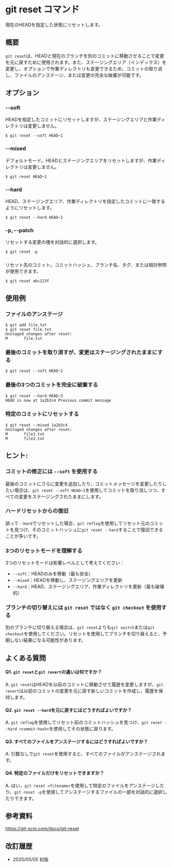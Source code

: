 # git reset コマンド

現在のHEADを指定した状態にリセットします。

## 概要

`git reset`は、HEADと現在のブランチを別のコミットに移動させることで変更を元に戻すために使用されます。また、ステージングエリア（インデックス）を変更し、オプションで作業ディレクトリも変更できるため、コミットの取り消し、ファイルのアンステージ、または変更の完全な破棄が可能です。

## オプション

### **--soft**

HEADを指定したコミットにリセットしますが、ステージングエリアと作業ディレクトリは変更しません。

```console
$ git reset --soft HEAD~1
```

### **--mixed**

デフォルトモード。HEADとステージングエリアをリセットしますが、作業ディレクトリは変更しません。

```console
$ git reset HEAD~1
```

### **--hard**

HEAD、ステージングエリア、作業ディレクトリを指定したコミットに一致するようにリセットします。

```console
$ git reset --hard HEAD~1
```

### **-p, --patch**

リセットする変更の塊を対話的に選択します。

```console
$ git reset -p
```

### **<commit>**

リセット先のコミット。コミットハッシュ、ブランチ名、タグ、または相対参照が使用できます。

```console
$ git reset abc123f
```

## 使用例

### ファイルのアンステージ

```console
$ git add file.txt
$ git reset file.txt
Unstaged changes after reset:
M       file.txt
```

### 最後のコミットを取り消すが、変更はステージングされたままにする

```console
$ git reset --soft HEAD~1
```

### 最後の3つのコミットを完全に破棄する

```console
$ git reset --hard HEAD~3
HEAD is now at 1a2b3c4 Previous commit message
```

### 特定のコミットにリセットする

```console
$ git reset --mixed 1a2b3c4
Unstaged changes after reset:
M       file1.txt
M       file2.txt
```

## ヒント:

### コミットの修正には `--soft` を使用する

最後のコミットにさらに変更を追加したり、コミットメッセージを変更したりしたい場合は、`git reset --soft HEAD~1`を使用してコミットを取り消しつつ、すべての変更をステージングされたままにします。

### ハードリセットからの復旧

誤って`--hard`でリセットした場合、`git reflog`を使用してリセット元のコミットを見つけ、そのコミットハッシュに`git reset --hard`することで復旧できることが多いです。

### 3つのリセットモードを理解する

3つのリセットモードは影響レベルとして考えてください：
- `--soft`：HEADのみを移動（最も安全）
- `--mixed`：HEADを移動し、ステージングエリアを更新
- `--hard`：HEAD、ステージングエリア、作業ディレクトリを更新（最も破壊的）

### ブランチの切り替えには `git reset` ではなく `git checkout` を使用する

別のブランチに切り替える場合は、`git reset`よりも`git switch`または`git checkout`を使用してください。リセットを使用してブランチを切り替えると、予期しない結果になる可能性があります。

## よくある質問

#### Q1. `git reset`と`git revert`の違いは何ですか？
A. `git reset`はHEADを以前のコミットに移動させて履歴を変更しますが、`git revert`は以前のコミットの変更を元に戻す新しいコミットを作成し、履歴を保持します。

#### Q2. `git reset --hard`を元に戻すにはどうすればよいですか？
A. `git reflog`を使用してリセット前のコミットハッシュを見つけ、`git reset --hard <commit-hash>`を使用してその状態に戻ります。

#### Q3. すべてのファイルをアンステージするにはどうすればよいですか？
A. 引数なしで`git reset`を使用すると、すべてのファイルがアンステージされます。

#### Q4. 特定のファイルだけをリセットできますか？
A. はい、`git reset <filename>`を使用して特定のファイルをアンステージしたり、`git reset -p`を使用してアンステージするファイルの一部を対話的に選択したりできます。

## 参考資料

https://git-scm.com/docs/git-reset

## 改訂履歴

- 2025/05/05 初版